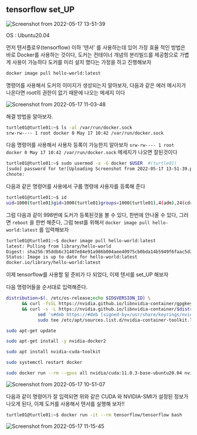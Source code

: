 ## tensorflow set_UP

![Screenshot from 2022-05-17 13-51-39](https://user-images.githubusercontent.com/84003327/168731819-961b6da5-34c1-4074-ae40-2bb5260f32b1.png)


OS : Ubuntu20.04

먼저 텐서플로우(tensorflow) 이하 '텐서' 를 사용하는데 있어 가장 효율 적인 방법은 바로 Docker를 사용하는 것이다, 도커는 컨테이너 개념의 분리빌드를 제공함으로 가볍게 사용이 가능하다 
도커를 미리 설치 했다는 가정을 하고 진행해보자 

```bash
docker image pull hello-world:latest
```

명령어를 사용해서 도커의 이미지가 생성되는지 알아보자, 다음과 같은 에러 메시지가 나온다면 root의 권한이 없기 때문에 나오는 메세지 이다   

![Screenshot from 2022-05-17 11-03-48](https://user-images.githubusercontent.com/84003327/168713425-99556a0a-d744-43aa-a575-f818531ff67a.png)

해결 방법을 알아보자.

```bash
turtle01@turtle01:~$ ls -al /var/run/docker.sock
srw-rw---- 1 root docker 0 May 17 10:42 /var/run/docker.sock
```
다음 명령어를 사용해서 사용자 등록이 가능한지 알아보자  ``` srw-rw---- 1 root docker 0 May 17 10:42 /var/run/docker.sock ``` 메세지가 나오면 잘된것이다 


```bash
turtle01@turtle01:~$ sudo usermod -a -G docker $USER  #(turtle01)
[sudo] password for te![Uploading Screenshot from 2022-05-17 13-51-39.png…]()
chnote:
```

다음과 같은 명령어를 사용에서 구룹 명령에 사용자를 등록해 준다  

```bash
turtle01@turtle01:~$ id
uid=1000(turtle01)gid=1000(turtle01)groups=1000(turtle01),4(adm),24(cdrom),27(sudo),30(dip),46(plugdev),120(lpadmin),131(lxd),132(sambashare),998(docker)
```

그럼 다음과 같이 998번에 도커가 등록된것을 볼 수 있다, 한번에 안나올 수 있다, 그러면 ```reboot``` 을 한번 해준다, 그럼 test를 위해서  ```docker image pull hello-world:latest``` 를 입력해보자

```bash
turtle01@turtle01:~$ docker image pull hello-world:latest
latest: Pulling from library/hello-world
Digest: sha256:95ddb6c31407e84e91a986b004aee40975cb0bda14b5949f6faac5d2deadb4b9
Status: Image is up to date for hello-world:latest
docker.io/library/hello-world:latest
```

이제 tensorflow를 사용할 밑 준비가 다 되었다, 이제 텐서를 set_UP 해보자  

다음 명령어들을 순서대로 입력해준다.
```bash
distribution=$(. /etc/os-release;echo $ID$VERSION_ID) \
      && curl -fsSL https://nvidia.github.io/libnvidia-container/gpgkey | sudo gpg --dearmor -o /usr/share/keyrings/nvidia-container-toolkit-keyring.gpg \
      && curl -s -L https://nvidia.github.io/libnvidia-container/$distribution/libnvidia-container.list | \
            sed 's#deb https://#deb [signed-by=/usr/share/keyrings/nvidia-container-toolkit-keyring.gpg] https://#g' | \
            sudo tee /etc/apt/sources.list.d/nvidia-container-toolkit.list
```
```bash
sudo apt-get update
```
```bash
sudo apt-get install -y nvidia-docker2
```
```bash
sudo apt install nvidia-cuda-toolkit
```
```bash
sudo systemctl restart docker
```
```bash
sudo docker run --rm --gpus all nvidia/cuda:11.0.3-base-ubuntu20.04 nvidia-smi
```
![Screenshot from 2022-05-17 10-51-07](https://user-images.githubusercontent.com/84003327/168715001-06662fdb-5835-490b-a536-2bd0ac34ea56.png)

다음과 같이 명령어가 잘 입력되면 위와 같은 CUDA 와 NVIDIA-SMI가 설정된 정보가 나오게 된다, 이제 도커를 사용해서 텐서를 실행해 보자!!

```bash
turtle01@turtle01:~$ docker run -it --rm tensorflow/tensorflow bash
```

![Screenshot from 2022-05-17 11-15-45](https://user-images.githubusercontent.com/84003327/168714714-f9adb4ff-0e8e-40b3-b34a-72633ba8e57f.png)


